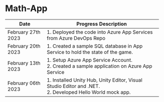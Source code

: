 # Math-App
| Date | Progress Description | 
| --------------- | --------------- |
| February 27th 2023 | 1. Deployed the code into Azure App Services from Azure DevOps Repo|
| February 20th 2023 | 1. Created a sample SQL database in App Service to hold the state of the game.|
| February 13th 2023 | 1. Setup Azure App Service Account. <br> 2. Created a sample application on Azure App Service|
| February 06th 2023 | 1. Installed Unity Hub, Unity Editor, Visual Studio Editor and .NET. <br> 2. Developed Hello World mock app.|
